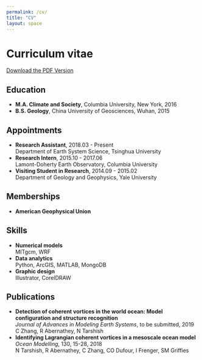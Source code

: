 ```yaml
---
permalink: /cv/
title: "CV"
layout: space
---
```

# Curriculum vitae

[Download the PDF Version](files/cv.pdf)

## Education
* **M.A. Climate and Society**, Columbia University, New York, 2016
* **B.S. Geology**, China University of Geosciences, Wuhan, 2015

## Appointments
* **Research Assistant**, 2018.03 - Present  
  Department of Earth System Science, Tsinghua University
* **Research Intern**, 2015.10 - 2017.06  
  Lamont-Doherty Earth Observatory, Columbia University
* **Visiting Student in Research**, 2014.09 - 2015.02  
  Department of Geology and Geophysics, Yale University

## Memberships
* **American Geophysical Union**

## Skills
* **Numerical models**  
  MITgcm, WRF
* **Data analytics**  
  Python, ArcGIS, MATLAB, MongoDB
* **Graphic design**  
  Illustrator, CorelDRAW

## Publications
* **Detection of coherent vortices in the world ocean: Model configuration and structure recognition**  
  *Journal of Advances in Modeling Earth Systems*, to be submitted, 2019  
  C Zhang, R Abernathey, N Tarshish
* **Identifying Lagrangian coherent vortices in a mesoscale ocean model**  
  *Ocean Modelling*, 130, 15-28, 2018  
  N Tarshish, R Abernathey, C Zhang, CO Dufour, I Frenger, SM Griffies
